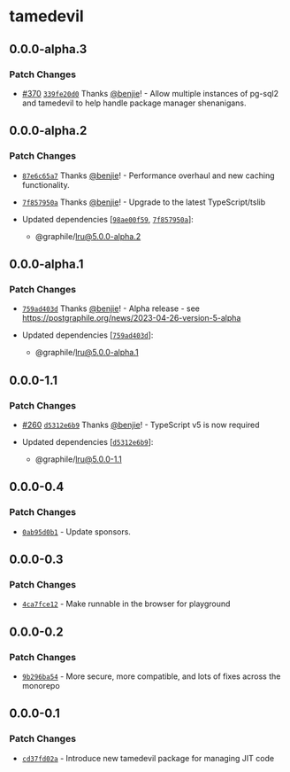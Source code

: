 # tamedevil

## 0.0.0-alpha.3

### Patch Changes

- [#370](https://github.com/benjie/postgraphile-private/pull/370)
  [`339fe20d0`](https://github.com/benjie/postgraphile-private/commit/339fe20d0c6e8600d263ce8093cd85a6ea8adbbf)
  Thanks [@benjie](https://github.com/benjie)! - Allow multiple instances of
  pg-sql2 and tamedevil to help handle package manager shenanigans.

## 0.0.0-alpha.2

### Patch Changes

- [`87e6c65a7`](https://github.com/benjie/postgraphile-private/commit/87e6c65a7a687044895b3b6c9f131384984e7674)
  Thanks [@benjie](https://github.com/benjie)! - Performance overhaul and new
  caching functionality.

- [`7f857950a`](https://github.com/benjie/postgraphile-private/commit/7f857950a7e4ec763c936eb6bd1fb77824041d71)
  Thanks [@benjie](https://github.com/benjie)! - Upgrade to the latest
  TypeScript/tslib

- Updated dependencies
  [[`98ae00f59`](https://github.com/benjie/postgraphile-private/commit/98ae00f59a8ab3edc5718ad8437a0dab734a7d69),
  [`7f857950a`](https://github.com/benjie/postgraphile-private/commit/7f857950a7e4ec763c936eb6bd1fb77824041d71)]:
  - @graphile/lru@5.0.0-alpha.2

## 0.0.0-alpha.1

### Patch Changes

- [`759ad403d`](https://github.com/benjie/postgraphile-private/commit/759ad403d71363312c5225c165873ae84b8a098c)
  Thanks [@benjie](https://github.com/benjie)! - Alpha release - see
  https://postgraphile.org/news/2023-04-26-version-5-alpha

- Updated dependencies
  [[`759ad403d`](https://github.com/benjie/postgraphile-private/commit/759ad403d71363312c5225c165873ae84b8a098c)]:
  - @graphile/lru@5.0.0-alpha.1

## 0.0.0-1.1

### Patch Changes

- [#260](https://github.com/benjie/postgraphile-private/pull/260)
  [`d5312e6b9`](https://github.com/benjie/postgraphile-private/commit/d5312e6b968fbeb46d074b82a41b4bdbc166598c)
  Thanks [@benjie](https://github.com/benjie)! - TypeScript v5 is now required

- Updated dependencies
  [[`d5312e6b9`](https://github.com/benjie/postgraphile-private/commit/d5312e6b968fbeb46d074b82a41b4bdbc166598c)]:
  - @graphile/lru@5.0.0-1.1

## 0.0.0-0.4

### Patch Changes

- [`0ab95d0b1`](undefined) - Update sponsors.

## 0.0.0-0.3

### Patch Changes

- [`4ca7fce12`](undefined) - Make runnable in the browser for playground

## 0.0.0-0.2

### Patch Changes

- [`9b296ba54`](undefined) - More secure, more compatible, and lots of fixes
  across the monorepo

## 0.0.0-0.1

### Patch Changes

- [`cd37fd02a`](undefined) - Introduce new tamedevil package for managing JIT
  code
